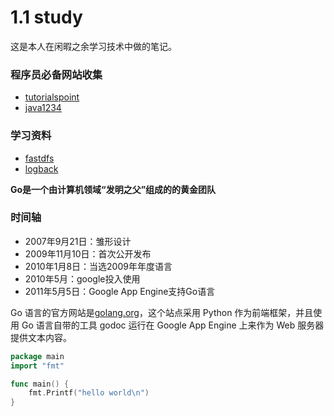 # 1.1 study

这是本人在闲暇之余学习技术中做的笔记。

### 程序员必备网站收集
- [tutorialspoint](http://www.tutorialspoint.com)
- [java1234](http://www.java1234.com/a/javabook/)

### 学习资料
- [fastdfs](http://blog.csdn.net/xingjiarong/article/details/50559849)
- [logback](https://segmentfault.com/a/1190000004693427)

**Go是一个由计算机领域“发明之父”组成的的黄金团队**

### 时间轴
- 2007年9月21日：雏形设计
- 2009年11月10日：首次公开发布
- 2010年1月8日：当选2009年年度语言
- 2010年5月：google投入使用
- 2011年5月5日：Google App Engine支持Go语言

Go 语言的官方网站是[golang.org](http://golang.org)，这个站点采用 Python 作为前端框架，并且使用 Go 语言自带的工具 godoc 运行在 Google App Engine 上来作为 Web 服务器提供文本内容。


```go
package main
import "fmt"

func main() {
    fmt.Printf("hello world\n")
}
```
